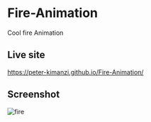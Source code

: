# Fire-Animation

Cool fire Animation


## Live site

https://peter-kimanzi.github.io/Fire-Animation/

## Screenshot

![fire](https://user-images.githubusercontent.com/71552773/223352634-e535f4c3-3b28-425d-8f16-3205aa1e41fd.PNG)
